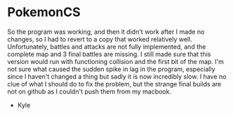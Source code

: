 # PokemonCS
So the program was working, and then it didn't work after I made no changes, so I had to revert to a copy that worked relatively well.
Unfortunately, battles and attacks are not fully implemented, and the complete map and 3 final battles are missing.
I still made sure that this version would run with functioning collision and the first bit of the map.
I'm not sure what caused the sudden spike in lag in the program, especially since I haven't changed a thing but sadly it is now incredibly slow.
I have no clue of what I should do to fix the problem, but the strange final builds are not on github as I couldn't push them from my macbook.

- Kyle
